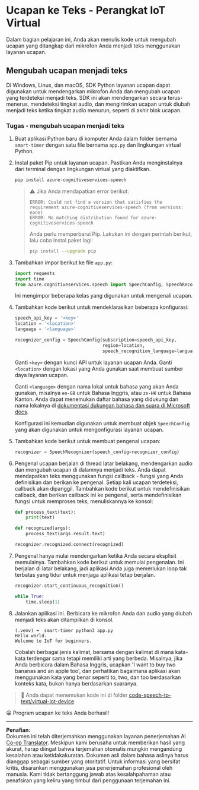 <!--
CO_OP_TRANSLATOR_METADATA:
{
  "original_hash": "c0550b254b9ba2539baf1e6bb5fc05f8",
  "translation_date": "2025-08-27T23:27:57+00:00",
  "source_file": "6-consumer/lessons/1-speech-recognition/virtual-device-speech-to-text.md",
  "language_code": "id"
}
-->
# Ucapan ke Teks - Perangkat IoT Virtual

Dalam bagian pelajaran ini, Anda akan menulis kode untuk mengubah ucapan yang ditangkap dari mikrofon Anda menjadi teks menggunakan layanan ucapan.

## Mengubah ucapan menjadi teks

Di Windows, Linux, dan macOS, SDK Python layanan ucapan dapat digunakan untuk mendengarkan mikrofon Anda dan mengubah ucapan yang terdeteksi menjadi teks. SDK ini akan mendengarkan secara terus-menerus, mendeteksi tingkat audio, dan mengirimkan ucapan untuk diubah menjadi teks ketika tingkat audio menurun, seperti di akhir blok ucapan.

### Tugas - mengubah ucapan menjadi teks

1. Buat aplikasi Python baru di komputer Anda dalam folder bernama `smart-timer` dengan satu file bernama `app.py` dan lingkungan virtual Python.

1. Instal paket Pip untuk layanan ucapan. Pastikan Anda menginstalnya dari terminal dengan lingkungan virtual yang diaktifkan.

    ```sh
    pip install azure-cognitiveservices-speech
    ```

    > ⚠️ Jika Anda mendapatkan error berikut:
    >
    > ```output
    > ERROR: Could not find a version that satisfies the requirement azure-cognitiveservices-speech (from versions: none)
    > ERROR: No matching distribution found for azure-cognitiveservices-speech
    > ```
    >
    > Anda perlu memperbarui Pip. Lakukan ini dengan perintah berikut, lalu coba instal paket lagi:
    >
    > ```sh
    > pip install --upgrade pip
    > ```

1. Tambahkan impor berikut ke file `app.py`:

    ```python
    import requests
    import time
    from azure.cognitiveservices.speech import SpeechConfig, SpeechRecognizer
    ```

    Ini mengimpor beberapa kelas yang digunakan untuk mengenali ucapan.

1. Tambahkan kode berikut untuk mendeklarasikan beberapa konfigurasi:

    ```python
    speech_api_key = '<key>'
    location = '<location>'
    language = '<language>'

    recognizer_config = SpeechConfig(subscription=speech_api_key,
                                     region=location,
                                     speech_recognition_language=language)
    ```

    Ganti `<key>` dengan kunci API untuk layanan ucapan Anda. Ganti `<location>` dengan lokasi yang Anda gunakan saat membuat sumber daya layanan ucapan.

    Ganti `<language>` dengan nama lokal untuk bahasa yang akan Anda gunakan, misalnya `en-GB` untuk Bahasa Inggris, atau `zn-HK` untuk Bahasa Kanton. Anda dapat menemukan daftar bahasa yang didukung dan nama lokalnya di [dokumentasi dukungan bahasa dan suara di Microsoft docs](https://docs.microsoft.com/azure/cognitive-services/speech-service/language-support?WT.mc_id=academic-17441-jabenn#speech-to-text).

    Konfigurasi ini kemudian digunakan untuk membuat objek `SpeechConfig` yang akan digunakan untuk mengonfigurasi layanan ucapan.

1. Tambahkan kode berikut untuk membuat pengenal ucapan:

    ```python
    recognizer = SpeechRecognizer(speech_config=recognizer_config)
    ```

1. Pengenal ucapan berjalan di thread latar belakang, mendengarkan audio dan mengubah ucapan di dalamnya menjadi teks. Anda dapat mendapatkan teks menggunakan fungsi callback - fungsi yang Anda definisikan dan berikan ke pengenal. Setiap kali ucapan terdeteksi, callback akan dipanggil. Tambahkan kode berikut untuk mendefinisikan callback, dan berikan callback ini ke pengenal, serta mendefinisikan fungsi untuk memproses teks, menuliskannya ke konsol:

    ```python
    def process_text(text):
        print(text)

    def recognized(args):
        process_text(args.result.text)
    
    recognizer.recognized.connect(recognized)
    ```

1. Pengenal hanya mulai mendengarkan ketika Anda secara eksplisit memulainya. Tambahkan kode berikut untuk memulai pengenalan. Ini berjalan di latar belakang, jadi aplikasi Anda juga memerlukan loop tak terbatas yang tidur untuk menjaga aplikasi tetap berjalan.

    ```python
    recognizer.start_continuous_recognition()

    while True:
        time.sleep(1)
    ```

1. Jalankan aplikasi ini. Berbicara ke mikrofon Anda dan audio yang diubah menjadi teks akan ditampilkan di konsol.

    ```output
    (.venv) ➜  smart-timer python3 app.py
    Hello world.
    Welcome to IoT for beginners.
    ```

    Cobalah berbagai jenis kalimat, bersama dengan kalimat di mana kata-kata terdengar sama tetapi memiliki arti yang berbeda. Misalnya, jika Anda berbicara dalam Bahasa Inggris, ucapkan 'I want to buy two bananas and an apple too', dan perhatikan bagaimana aplikasi akan menggunakan kata yang benar seperti to, two, dan too berdasarkan konteks kata, bukan hanya berdasarkan suaranya.

> 💁 Anda dapat menemukan kode ini di folder [code-speech-to-text/virtual-iot-device](../../../../../6-consumer/lessons/1-speech-recognition/code-speech-to-text/virtual-iot-device).

😀 Program ucapan ke teks Anda berhasil!

---

**Penafian**:  
Dokumen ini telah diterjemahkan menggunakan layanan penerjemahan AI [Co-op Translator](https://github.com/Azure/co-op-translator). Meskipun kami berusaha untuk memberikan hasil yang akurat, harap diingat bahwa terjemahan otomatis mungkin mengandung kesalahan atau ketidakakuratan. Dokumen asli dalam bahasa aslinya harus dianggap sebagai sumber yang otoritatif. Untuk informasi yang bersifat kritis, disarankan menggunakan jasa penerjemahan profesional oleh manusia. Kami tidak bertanggung jawab atas kesalahpahaman atau penafsiran yang keliru yang timbul dari penggunaan terjemahan ini.